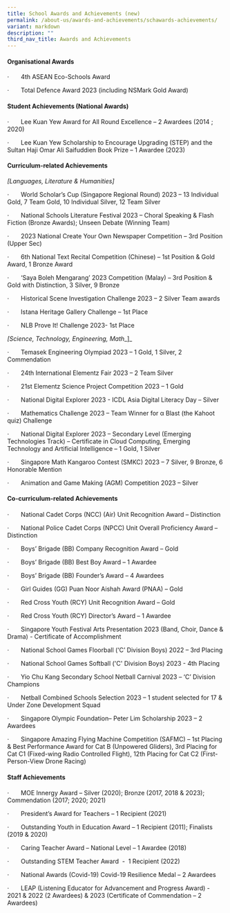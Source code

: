 ```yaml
---
title: School Awards and Achievements (new)
permalink: /about-us/awards-and-achievements/schawards-achievements/
variant: markdown
description: ""
third_nav_title: Awards and Achievements
---
```

####   Organisational Awards

·       4th ASEAN Eco-Schools Award

·       Total Defence Award 2023 (including NSMark Gold Award)

#### Student Achievements (National Awards)

·       Lee Kuan Yew Award for All Round Excellence – 2 Awardees (2014 ; 2020)  
  

·       Lee Kuan Yew Scholarship to Encourage Upgrading (STEP) and the Sultan Haji Omar Ali Saifuddien Book Prize – 1 Awardee (2023)

#### Curriculum-related Achievements

  
_\[Languages, Literature & Humanities\]_

·       World Scholar’s Cup (Singapore Regional Round) 2023 – 13 Individual Gold, 7 Team Gold, 10 Individual Silver, 12 Team Silver

·       National Schools Literature Festival 2023 – Choral Speaking & Flash Fiction (Bronze Awards); Unseen Debate (Winning Team)

·       2023 National Create Your Own Newspaper Competition – 3rd Position (Upper Sec)

·       6th National Text Recital Competition (Chinese) – 1st Position & Gold Award, 1 Bronze Award

·       ‘Saya Boleh Mengarang’ 2023 Competition (Malay) – 3rd Position & Gold with Distinction, 3 Silver, 9 Bronze

·       Historical Scene Investigation Challenge 2023 – 2 Silver Team awards

·       Istana Heritage Gallery Challenge – 1st Place

·       NLB Prove It! Challenge 2023- 1st Place

_\[Science, Technology, Engineering, Math__\]_

·       Temasek Engineering Olympiad 2023 – 1 Gold, 1 Silver, 2 Commendation

·       24th International Elementz Fair 2023 – 2 Team Silver

·       21st Elementz Science Project Competition 2023 – 1 Gold

·       National Digital Explorer 2023 - ICDL Asia Digital Literacy Day – Silver

·       Mathematics Challenge 2023 – Team Winner for α Blast (the Kahoot quiz) Challenge

·       National Digital Explorer 2023 – Secondary Level (Emerging Technologies Track) – Certificate in Cloud Computing, Emerging Technology and Artificial Intelligence – 1 Gold, 1 Silver

·       Singapore Math Kangaroo Contest (SMKC) 2023 – 7 Silver, 9 Bronze, 6 Honorable Mention

·       Animation and Game Making (AGM) Competition 2023 – Silver

#### Co-curriculum-related Achievements  
####   
#### 

·       National Cadet Corps (NCC) (Air) Unit Recognition Award – Distinction  
  

·       National Police Cadet Corps (NPCC) Unit Overall Proficiency Award – Distinction  
  

·       Boys’ Brigade (BB) Company Recognition Award – Gold  
  

·       Boys’ Brigade (BB) Best Boy Award – 1 Awardee  
  

·       Boys’ Brigade (BB) Founder’s Award – 4 Awardees  
  

·       Girl Guides (GG) Puan Noor Aishah Award (PNAA) – Gold  
  

·       Red Cross Youth (RCY) Unit Recognition Award – Gold  
  

·       Red Cross Youth (RCY) Director’s Award – 1 Awardee  
  

·       Singapore Youth Festival Arts Presentation 2023 (Band, Choir, Dance & Drama) - Certificate of Accomplishment  
  

·       National School Games Floorball (‘C’ Division Boys) 2022 – 3rd Placing  
  

·       National School Games Softball ('C' Division Boys) 2023 - 4th Placing  
  

·       Yio Chu Kang Secondary School Netball Carnival 2023 – ‘C’ Division Champions  
  

·       Netball Combined Schools Selection 2023 – 1 student selected for 17 & Under Zone Development Squad  
  

·       Singapore Olympic Foundation– Peter Lim Scholarship 2023 – 2 Awardees  
  

·       Singapore Amazing Flying Machine Competition (SAFMC) – 1st Placing & Best Performance Award for Cat B (Unpowered Gliders), 3rd Placing for Cat C1 (Fixed-wing Radio Controlled Flight), 12th Placing for Cat C2 (First-Person-View Drone Racing)

#### Staff Achievements
#### 
·       MOE Innergy Award – Silver (2020); Bronze (2017, 2018 & 2023); Commendation (2017; 2020; 2021)  
  

·       President’s Award for Teachers – 1 Recipient (2021)  
  

·       Outstanding Youth in Education Award – 1 Recipient (2011); Finalists (2019 & 2020)  
  

·       Caring Teacher Award – National Level – 1 Awardee (2018)  
  

·       Outstanding STEM Teacher Award  \-  1 Recipient (2022)  
  

·       National Awards (Covid-19) Covid-19 Resilience Medal – 2 Awardees  
  

·       LEAP (Listening Educator for Advancement and Progress Award) - 2021 & 2022 (2 Awardees) & 2023 (Certificate of Commendation – 2 Awardees)